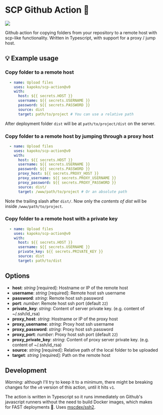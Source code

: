 # SCP Github Action 🚚 

[![](https://github.com/kapoko/scp-action/workflows/Tests/badge.svg)](https://github.com/kapoko/scp-action/actions)

Github action for copying folders from your repository to a remote host with scp-like functionality. Written in Typescript, with support for a proxy / jump host.

## 💡 Example usage

### Copy folder to a remote host
```yaml
  - name: Upload files
    uses: kapoko/scp-action@v0
    with:
      host: ${{ secrets.HOST }}
      username: ${{ secrets.USERNAME }}
      password: ${{ secrets.PASSWORD }}
      source: dist
      target: path/to/project # You can use a relative path
```
After deployment folder `dist` will be at `path/to/project/dist` on the server.
### Copy folder to a remote host by jumping through a proxy host
```yaml
  - name: Upload files
    uses: kapoko/scp-action@v0
    with:
      host: ${{ secrets.HOST }}
      username: ${{ secrets.USERNAME }}
      password: ${{ secrets.PASSWORD }}
      proxy_host: ${{ secrets.PROXY_HOST }}
      proxy_username: ${{ secrets.PROXY_USERNAME }}
      proxy_password: ${{ secrets.PROXY_PASSWORD }}
      source: dist/
      target: /www/path/to/project # Or an absolute path
```
Note the trailing slash after `dist/`. Now only the *contents of dist* will be inside `/www/path/to/project`.
### Copy folder to a remote host with a private key
```yaml
  - name: Upload files
    uses: kapoko/scp-action@v0
    with:
      host: ${{ secrets.HOST }}
      username: ${{ secrets.USERNAME }}
      private_key: ${{ secrets.PRIVATE_KEY }}
      source: dist
      target: path/to/dist
```
## Options

- **host**: *string* [required]: Hostname or IP of the remote host
- **username**: *string* [required]: Remote host ssh username
- **password**: *string*: Remote host ssh password
- **port**: *number*: Remote host ssh port (default ```22```)
- **private_key**: *string*: Content of server private key. (e.g. content of ~/.ssh/id_rsa)
- **proxy_host**: *string*:  Hostname or IP of the proxy host
- **proxy_username**: *string*: Proxy host ssh username
- **proxy_password**: *string*: Proxy host ssh password
- **proxy_port**: *number*: Proxy host ssh port (default ```22```)
- **proxy_private_key**: *string*: Content of proxy server private key. (e.g. content of ~/.ssh/id_rsa)
- **source**: *string* [required]: Relative path of the local folder to be uploaded
- **target**: *string* [required]: Path on the remote host

## Development

*Warning:* although I'll try to keep it to a minimum, there might be breaking changes for the ```v0``` version of this action, until it hits `v1`.

The action is written in Typescript so it runs immediately on Github's javascript runners without the need to build Docker images, which makes for FAST deployments 🚀. Uses [mscdex/ssh2](https://github.com/mscdex/ssh2).

